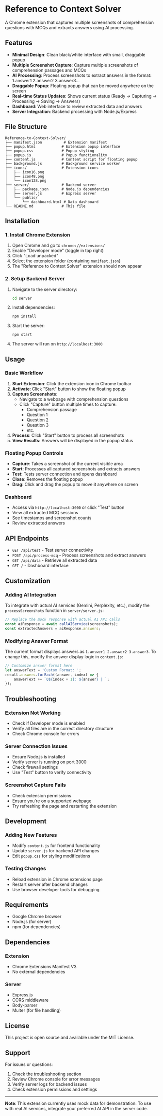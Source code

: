 # Reference to Context Solver

A Chrome extension that captures multiple screenshots of comprehension questions with MCQs and extracts answers using AI processing.

## Features

- **Minimal Design**: Clean black/white interface with small, draggable popup
- **Multiple Screenshot Capture**: Capture multiple screenshots of comprehension passages and MCQs
- **AI Processing**: Process screenshots to extract answers in the format: 1.answer1 2.answer2 3.answer3...
- **Draggable Popup**: Floating popup that can be moved anywhere on the screen
- **Real-time Status Updates**: Shows current status (Ready → Capturing → Processing → Saving → Answers)
- **Dashboard**: Web interface to review extracted data and answers
- **Server Integration**: Backend processing with Node.js/Express

## File Structure

```
Reference-to-Context-Solver/
├── manifest.json          # Extension manifest
├── popup.html            # Extension popup interface
├── popup.css             # Popup styling
├── popup.js              # Popup functionality
├── content.js            # Content script for floating popup
├── background.js         # Background service worker
├── icons/                # Extension icons
│   ├── icon16.png
│   ├── icon48.png
│   └── icon128.png
├── server/               # Backend server
│   ├── package.json      # Node.js dependencies
│   ├── server.js         # Express server
│   └── public/
│       └── dashboard.html # Data dashboard
└── README.md             # This file
```

## Installation

### 1. Install Chrome Extension

1. Open Chrome and go to `chrome://extensions/`
2. Enable "Developer mode" (toggle in top right)
3. Click "Load unpacked"
4. Select the extension folder (containing `manifest.json`)
5. The "Reference to Context Solver" extension should now appear

### 2. Setup Backend Server

1. Navigate to the server directory:
   ```bash
   cd server
   ```

2. Install dependencies:
   ```bash
   npm install
   ```

3. Start the server:
   ```bash
   npm start
   ```

4. The server will run on `http://localhost:3000`

## Usage

### Basic Workflow

1. **Start Extension**: Click the extension icon in Chrome toolbar
2. **Activate**: Click "Start" button to show the floating popup
3. **Capture Screenshots**: 
   - Navigate to a webpage with comprehension questions
   - Click "Capture" button multiple times to capture:
     - Comprehension passage
     - Question 1
     - Question 2
     - Question 3
     - etc.
4. **Process**: Click "Start" button to process all screenshots
5. **View Results**: Answers will be displayed in the popup status

### Floating Popup Controls

- **Capture**: Takes a screenshot of the current visible area
- **Start**: Processes all captured screenshots and extracts answers
- **Test**: Tests server connection and opens dashboard
- **Close**: Removes the floating popup
- **Drag**: Click and drag the popup to move it anywhere on screen

### Dashboard

- Access via `http://localhost:3000` or click "Test" button
- View all extracted MCQ sessions
- See timestamps and screenshot counts
- Review extracted answers

## API Endpoints

- `GET /api/test` - Test server connectivity
- `POST /api/process-mcq` - Process screenshots and extract answers
- `GET /api/data` - Retrieve all extracted data
- `GET /` - Dashboard interface

## Customization

### Adding AI Integration

To integrate with actual AI services (Gemini, Perplexity, etc.), modify the `processScreenshots` function in `server/server.js`:

```javascript
// Replace the mock response with actual AI API calls
const aiResponse = await callAIService(screenshots);
const extractedAnswers = aiResponse.answers;
```

### Modifying Answer Format

The current format displays answers as `1.answer1 2.answer2 3.answer3`. To change this, modify the answer display logic in `content.js`:

```javascript
// Customize answer format here
let answerText = 'Custom Format: ';
result.answers.forEach((answer, index) => {
    answerText += `Q${index + 1}: ${answer} | `;
});
```

## Troubleshooting

### Extension Not Working
- Check if Developer mode is enabled
- Verify all files are in the correct directory structure
- Check Chrome console for errors

### Server Connection Issues
- Ensure Node.js is installed
- Verify server is running on port 3000
- Check firewall settings
- Use "Test" button to verify connectivity

### Screenshot Capture Fails
- Check extension permissions
- Ensure you're on a supported webpage
- Try refreshing the page and restarting the extension

## Development

### Adding New Features
- Modify `content.js` for frontend functionality
- Update `server.js` for backend API changes
- Edit `popup.css` for styling modifications

### Testing Changes
- Reload extension in Chrome extensions page
- Restart server after backend changes
- Use browser developer tools for debugging

## Requirements

- Google Chrome browser
- Node.js (for server)
- npm (for dependencies)

## Dependencies

### Extension
- Chrome Extensions Manifest V3
- No external dependencies

### Server
- Express.js
- CORS middleware
- Body-parser
- Multer (for file handling)

## License

This project is open source and available under the MIT License.

## Support

For issues or questions:
1. Check the troubleshooting section
2. Review Chrome console for error messages
3. Verify server logs for backend issues
4. Check extension permissions and settings

---

**Note**: This extension currently uses mock data for demonstration. To use with real AI services, integrate your preferred AI API in the server code.
